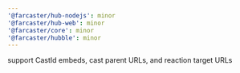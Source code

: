 ```yaml
---
'@farcaster/hub-nodejs': minor
'@farcaster/hub-web': minor
'@farcaster/core': minor
'@farcaster/hubble': minor
---
```


support CastId embeds, cast parent URLs, and reaction target URLs

